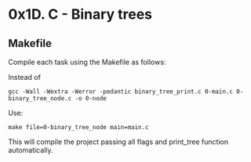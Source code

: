 # **0x1D. C - Binary trees**

## Makefile

Compile each task using the Makefile as follows:

Instead of

```
gcc -Wall -Wextra -Werror -pedantic binary_tree_print.c 0-main.c 0-binary_tree_node.c -o 0-node
```

Use:

```
make file=0-binary_tree_node main=main.c
```

This will compile the project passing all flags and print_tree function automatically.
